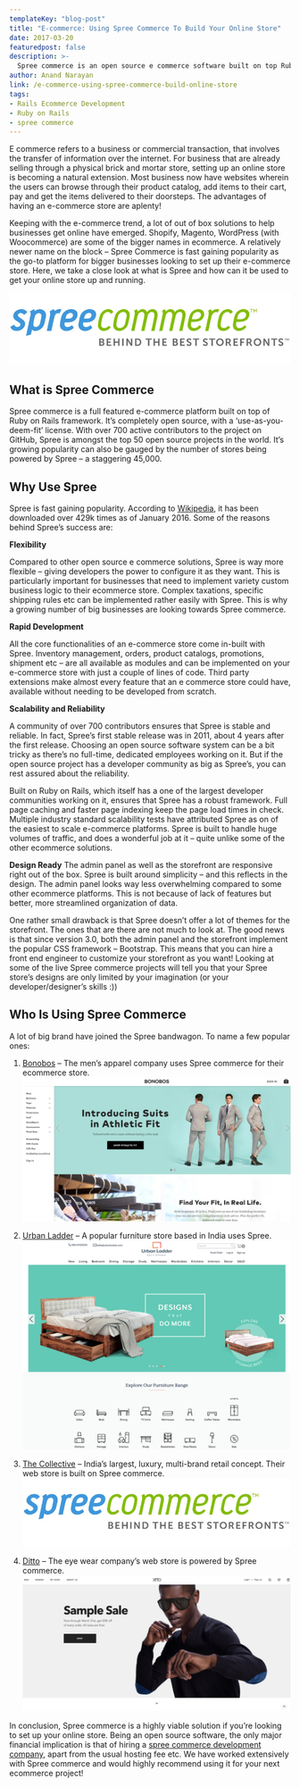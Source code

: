 ```yaml
---
templateKey: "blog-post"
title: "E-commerce: Using Spree Commerce To Build Your Online Store"
date: 2017-03-20
featuredpost: false
description: >-
  Spree commerce is an open source e commerce software built on top Ruby on Rails. Should you choose Spree for your online store? Read on to learn why Spree ..
author: Anand Narayan
link: /e-commerce-using-spree-commerce-build-online-store
tags:
- Rails Ecommerce Development
- Ruby on Rails
- spree commerce
---
```


E commerce refers to a business or commercial transaction, that involves the transfer of information over the internet. For business that are already selling through a physical brick and mortar store, setting up an online store is becoming a natural extension. Most business now have websites wherein the users can browse through their product catalog, add items to their cart, pay and get the items delivered to their doorsteps. The advantages of having an e-commerce store are aplenty!

Keeping with the e-commerce trend, a lot of out of box solutions to help businesses get online have emerged. Shopify, Magento, WordPress (with Woocommerce) are some of the bigger names in ecommerce. A relatively newer name on the block – Spree Commerce is fast gaining popularity as the go-to platform for bigger businesses looking to set up their e-commerce store. Here, we take a close look at what is Spree and how can it be used to get your online store up and running.

![spree-commerce](./images/spree-commerce.jpg)

## What is Spree Commerce

Spree commerce is a full featured e-commerce platform built on top of Ruby on Rails framework. It’s completely open source, with a ‘use-as-you-deem-fit’ license. With over 700 active contributors to the project on GitHub, Spree is amongst the top 50 open source projects in the world. It’s growing popularity can also be gauged by the number of stores being powered by Spree – a staggering 45,000.

## Why Use Spree

Spree is fast gaining popularity. According to [Wikipedia](https://en.wikipedia.org/wiki/Spree_Commerce), it has been downloaded over 429k times as of January 2016. Some of the reasons behind Spree’s success are:

**Flexibility**

Compared to other open source e commerce solutions, Spree is way more flexible – giving developers the power to configure it as they want. This is particularly important for businesses that need to implement variety custom business logic to their ecommerce store. Complex taxations, specific shipping rules etc can be implemented rather easily with Spree. This is why a growing number of big businesses are looking towards Spree commerce.

**Rapid Development**

All the core functionalities of an e-commerce store come in-built with Spree. Inventory management, orders, product catalogs, promotions, shipment etc – are all available as modules and can be implemented on your e-commerce store with just a couple of lines of code. Third party extensions make almost every feature that an e commerce store could have, available without needing to be developed from scratch.

**Scalability and Reliability**

A community of over 700 contributors ensures that Spree is stable and reliable. In fact, Spree’s first stable release was in 2011, about 4 years after the first release. Choosing an open source software system can be a bit tricky as there’s no full-time, dedicated employees working on it. But if the open source project has a developer community as big as Spree’s, you can rest assured about the reliability.

Built on Ruby on Rails, which itself has a one of the largest developer communities working on it, ensures that Spree has a robust framework. Full page caching and faster page indexing keep the page load times in check. Multiple industry standard scalability tests have attributed Spree as on of the easiest to scale e-commerce platforms. Spree is built to handle huge volumes of traffic, and does a wonderful job at it – quite unlike some of the other ecommerce solutions.

**Design Ready**
The admin panel as well as the storefront are responsive right out of the box. Spree is built around simplicity – and this reflects in the design. The admin panel looks way less overwhelming compared to some other ecommerce platforms. This is not because of lack of features but better, more streamlined organization of data.

One rather small drawback is that Spree doesn’t offer a lot of themes for the storefront. The ones that are there are not much to look at. The good news is that since version 3.0, both the admin panel and the storefront implement the popular CSS framework – Bootstrap. This means that you can hire a front end engineer to customize your storefront as you want! Looking at some of the live Spree commerce projects will tell you that your Spree store’s designs are only limited by your imagination (or your developer/designer’s skills :))

## Who Is Using Spree Commerce

A lot of big brand have joined the Spree bandwagon. To name a few popular ones:

1. [Bonobos](https://bonobos.com/) – The men’s apparel company uses Spree commerce for their ecommerce store.
   ![spree-commerce-development-company](./images/Screen-Shot-2017-03-20-at-4.08.29-PM.png)

2) [Urban Ladder](https://www.urbanladder.com/) – A popular furniture store based in India uses Spree.
   ![spree-commerce-development](./images/urbanladder.png)

3. [The Collective](https://codebrahma.com/thecollective) – India’s largest, luxury, multi-brand retail concept. Their web store is built on Spree commerce.
   ![spree-commerce-development-company](./images/spree-commerce.jpg)

4) [Ditto](https://www.ditto.com/) – The eye wear company’s web store is powered by Spree commerce.
   ![spree-commerce-development-company](./images/ditto.png)

In conclusion, Spree commerce is a highly viable solution if you’re looking to set up your online store. Being an open source software, the only major financial implication is that of hiring a [spree commerce development company](https://codebrahma.com/spree-commerce-development/), apart from the usual hosting fee etc. We have worked extensively with Spree commerce and would highly recommend using it for your next ecommerce project!
